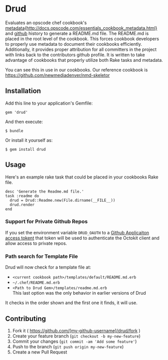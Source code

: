 # Drud

Evaluates an opscode chef cookbook's [metadata](https://github.com/cyberswat){http://docs.opscode.com/essentials_cookbook_metadata.html} and [github](https://github.com/) history to generate a README.md file. The README.md is placed in the root level of the cookbook. This forces cookbook developers to properly use metadata to document their cookbooks efficiently.  Additionally, it provides proper attribution for all committers in the project with links back to the contributors github profile. It is written to take advantage of cookbooks that properly utilize both Rake tasks and metadata.

You can see this in use in our cookbooks. Our reference cookbook is https://github.com/newmediadenver/nmd-skeletor

## Installation

Add this line to your application's Gemfile:

    gem 'drud'

And then execute:

    $ bundle

Or install it yourself as:

    $ gem install drud

## Usage

Here's an example rake task that could be placed in your cookbooks Rake file.

    desc 'Generate the Readme.md file.'
    task :readme do
      drud = Drud::Readme.new(File.dirname(__FILE__))
      drud.render
    end

### Support for Private Github Repos

If you set the environment variable `DRUD_OAUTH` to a
[Github Applicaiton access tokent](https://help.github.com/articles/creating-an-access-token-for-command-line-use)
that token will be used to authenticate the Octokit client and allow access to private repos.

### Path search for Template File

Drud will now check for a template file at:

* `<current cookbook path>/templates/default/README.md.erb`
* `~/.chef/README.md.erb`
* `<Path to Drud Gem>/templates/readme.md.erb`  
    This last option was the only behavior in earlier versions of Drud

It checks in the order shown and the first one it finds, it will use. 

## Contributing

1. Fork it ( https://github.com/[my-github-username]/drud/fork )
2. Create your feature branch (`git checkout -b my-new-feature`)
3. Commit your changes (`git commit -am 'Add some feature'`)
4. Push to the branch (`git push origin my-new-feature`)
5. Create a new Pull Request

